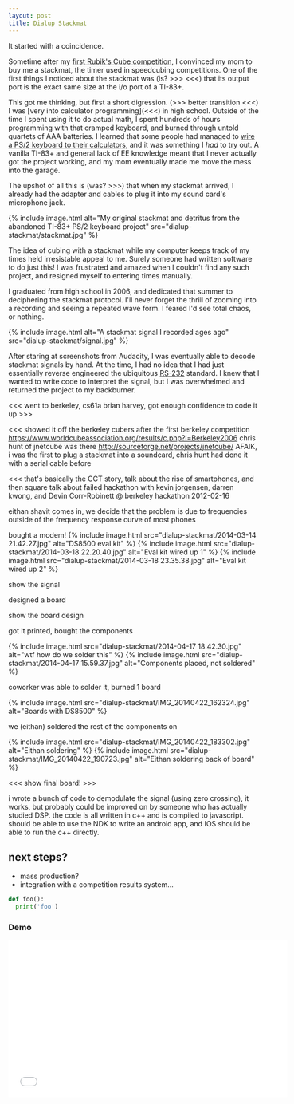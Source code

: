 ```yaml
---
layout: post
title: Dialup Stackmat
---
```


It started with a coincidence.

Sometime after my [first Rubik's Cube
competition](https://www.worldcubeassociation.org/results/c.php?i=CaltechSpring2005),
I convinced my mom to buy me a stackmat, the timer used in speedcubing
competitions. One of the first things I noticed about the stackmat was (is? >>>
<<<) that its output port is the exact same size at the i/o port of a TI-83+.

This got me thinking, but first a short digression. (>>> better transition <<<)
I was [very into calculator programming](<<<) in high school. Outside of the
time I spent using it to do actual math, I spent hundreds of hours programming
with that cramped keyboard, and burned through untold quartets of AAA
batteries. I learned that some people had managed to [wire a PS/2 keyboard to
their calculators](http://www.radicalsoft.org/hardware/keyboard/), and it was
something I *had* to try out. A vanilla TI-83+ and general lack of EE knowledge
meant that I never actually got the project working, and my mom eventually made
me move the mess into the garage.

The upshot of all this is (was? >>>) that when my stackmat arrived, I already
had the adapter and cables to plug it into my sound card's microphone jack.

{% include image.html alt="My original stackmat and detritus from the abandoned TI-83+ PS/2 keyboard project" src="dialup-stackmat/stackmat.jpg" %}

The idea of cubing with a stackmat while my computer keeps track of my times
held irresistable appeal to me. Surely someone had written software to do just
this! I was frustrated and amazed when I couldn't find any such project, and
resigned myself to entering times manually.

I graduated from high school in 2006, and dedicated that summer to deciphering
the stackmat protocol. I'll never forget the thrill of zooming into a recording
and seeing a repeated wave form. I feared I'd see total chaos, or nothing.

{% include image.html alt="A stackmat signal I recorded ages ago" src="dialup-stackmat/signal.jpg" %}

After staring at screenshots from Audacity, I was eventually able to decode
stackmat signals by hand. At the time, I had no idea that I had just
essentially reverse engineered the ubiquitous
[RS-232](http://en.wikipedia.org/wiki/RS-232) standard. I knew that I wanted to
write code to interpret the signal, but I was overwhelmed and returned the
project to my backburner.

<<< went to berkeley, cs61a brian harvey, got enough confidence to code it up >>>

<<<
showed it off the berkeley cubers after the first berkeley competition
https://www.worldcubeassociation.org/results/c.php?i=Berkeley2006 chris hunt of
jnetcube was there http://sourceforge.net/projects/jnetcube/
AFAIK, i was the first to plug a stackmat into a soundcard, chris hunt had done
it with a serial cable before
>>>

<<<
that's basically the CCT story, talk about the rise of smartphones, and then square
talk about failed hackathon with kevin jorgensen, darren kwong, and Devin
Corr-Robinett @ berkeley hackathon 2012-02-16

eithan shavit comes in, we decide that the problem is due to frequencies
outside of the frequency response curve of most phones

bought a modem!
{% include image.html src="dialup-stackmat/2014-03-14 21.42.27.jpg" alt="DS8500 eval kit" %}
{% include image.html src="dialup-stackmat/2014-03-18 22.20.40.jpg" alt="Eval kit wired up 1" %}
{% include image.html src="dialup-stackmat/2014-03-18 23.35.38.jpg" alt="Eval kit wired up 2" %}

show the signal

designed a board

show the board design

got it printed, bought the components

{% include image.html src="dialup-stackmat/2014-04-17 18.42.30.jpg" alt="wtf how do we solder this" %}
{% include image.html src="dialup-stackmat/2014-04-17 15.59.37.jpg" alt="Components placed, not soldered" %}

coworker was able to solder it, burned 1 board

{% include image.html src="dialup-stackmat/IMG_20140422_162324.jpg" alt="Boards with DS8500" %}

we (eithan) soldered the rest of the components on

{% include image.html src="dialup-stackmat/IMG_20140422_183302.jpg" alt="Eithan soldering" %}
{% include image.html src="dialup-stackmat/IMG_20140422_190723.jpg" alt="Eithan soldering back of board" %}

<<< show final board! >>>

i wrote a bunch of code to demodulate the signal (using zero crossing), it works, but probably could be improved on by someone who has actually studied DSP.
the code is all written in c++ and is compiled to javascript. should be able to use the NDK to write an android app, and IOS should be able to run the c++ directly.

## next steps?

* mass production?
* integration with a competition results system...

>>>

```python
def foo():
  print('foo')
```

### Demo

<iframe class="youtube" width="560" height="315" src="//www.youtube.com/embed/0M_GsnmY8Gs?rel=0" frameborder="0" allowfullscreen></iframe>
